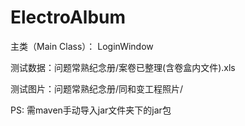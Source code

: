 # ElectroAlbum

主类（Main Class）： LoginWindow

测试数据：问题常熟纪念册/案卷已整理(含卷盒内文件).xls

测试图片：问题常熟纪念册/同和变工程照片/

PS: 需maven手动导入jar文件夹下的jar包
